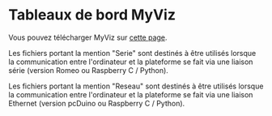 # Tableaux de bord MyViz
Vous pouvez télécharger MyViz sur [cette page](http://www.3sigma.fr/Telechargements-MyViz.html).


Les fichiers portant la mention "Serie" sont destinés à être utilisés lorsque la communication entre l'ordinateur et la plateforme se fait via une liaison série (version Romeo ou Raspberry C / Python).

Les fichiers portant la mention "Reseau" sont destinés à être utilisés lorsque la communication entre l'ordinateur et la plateforme se fait via une liaison Ethernet (version pcDuino ou Raspberry C / Python).